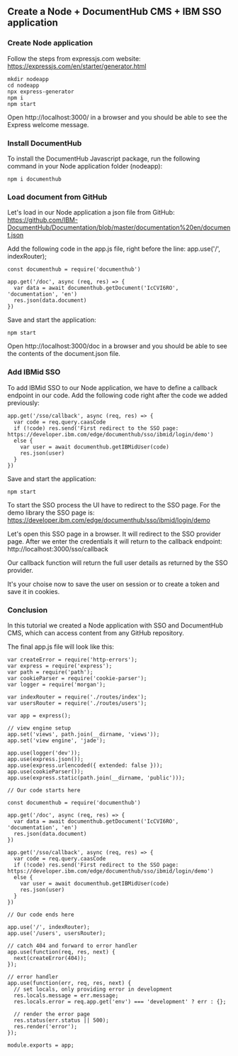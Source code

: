 ## Create a Node + DocumentHub CMS + IBM SSO application


### Create Node application

Follow the steps from expressjs.com website: https://expressjs.com/en/starter/generator.html

```
mkdir nodeapp
cd nodeapp
npx express-generator
npm i
npm start
```

Open http://localhost:3000/ in a browser and you should be able to see the Express welcome message.


### Install DocumentHub

To install the DocumentHub Javascript package, run the following command in your Node application folder (nodeapp):

```
npm i documenthub
```


### Load document from GitHub

Let's load in our Node application a json file from GitHub: https://github.com/IBM-DocumentHub/Documentation/blob/master/documentation%20en/document.json

Add the following code in the app.js file, right before the line: app.use('/', indexRouter);

```
const documenthub = require('documenthub')

app.get('/doc', async (req, res) => {
  var data = await documenthub.getDocument('IcCVI6RO', 'documentation', 'en')
  res.json(data.document)
})
```

Save and start the application:
```
npm start
```

Open http://localhost:3000/doc in a browser and you should be able to see the contents of the document.json file.



### Add IBMid SSO

To add IBMid SSO to our Node application, we have to define a callback endpoint in our code. Add the following code right after the code we added previously:

```
app.get('/sso/callback', async (req, res) => {
  var code = req.query.caasCode
  if (!code) res.send('First redirect to the SSO page: https://developer.ibm.com/edge/documenthub/sso/ibmid/login/demo')
  else {
    var user = await documenthub.getIBMidUser(code)
    res.json(user)
  }
})
```

Save and start the application:
```
npm start
```

To start the SSO process the UI have to redirect to the SSO page. For the demo library the SSO page is: https://developer.ibm.com/edge/documenthub/sso/ibmid/login/demo

Let's open this SSO page in a browser. It will redirect to the SSO provider page. After we enter the credentials it will return to the callback endpoint: http://localhost:3000/sso/callback

Our callback function will return the full user details as returned by the SSO provider.

It's your choise now to save the user on session or to create a token and save it in cookies.


### Conclusion

In this tutorial we created a Node application with SSO and DocumentHub CMS, which can access content from any GitHub repository.

The final app.js file will look like this:

```
var createError = require('http-errors');
var express = require('express');
var path = require('path');
var cookieParser = require('cookie-parser');
var logger = require('morgan');

var indexRouter = require('./routes/index');
var usersRouter = require('./routes/users');

var app = express();

// view engine setup
app.set('views', path.join(__dirname, 'views'));
app.set('view engine', 'jade');

app.use(logger('dev'));
app.use(express.json());
app.use(express.urlencoded({ extended: false }));
app.use(cookieParser());
app.use(express.static(path.join(__dirname, 'public')));

// Our code starts here

const documenthub = require('documenthub')

app.get('/doc', async (req, res) => {
  var data = await documenthub.getDocument('IcCVI6RO', 'documentation', 'en')
  res.json(data.document)
})

app.get('/sso/callback', async (req, res) => {
  var code = req.query.caasCode
  if (!code) res.send('First redirect to the SSO page: https://developer.ibm.com/edge/documenthub/sso/ibmid/login/demo')
  else {
    var user = await documenthub.getIBMidUser(code)
    res.json(user)
  }
})

// Our code ends here

app.use('/', indexRouter);
app.use('/users', usersRouter);

// catch 404 and forward to error handler
app.use(function(req, res, next) {
  next(createError(404));
});

// error handler
app.use(function(err, req, res, next) {
  // set locals, only providing error in development
  res.locals.message = err.message;
  res.locals.error = req.app.get('env') === 'development' ? err : {};

  // render the error page
  res.status(err.status || 500);
  res.render('error');
});

module.exports = app;
```
